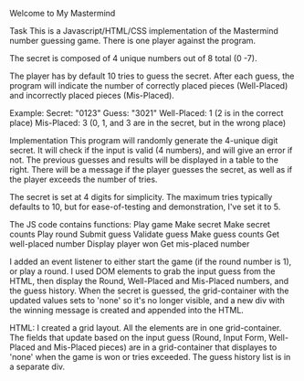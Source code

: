 Welcome to My Mastermind

Task
This is a Javascript/HTML/CSS implementation of the Mastermind number guessing game. There is one player against the program.

The secret is composed of 4 unique numbers out of 8 total (0 -7).

The player has by default 10 tries to guess the secret. After each guess, the program will indicate the number of correctly placed pieces (Well-Placed) and incorrectly placed pieces (Mis-Placed). 

Example: 
Secret: "0123"
Guess: "3021"
Well-Placed: 1 (2 is in the correct place)
Mis-Placed: 3 (0, 1, and 3 are in the secret, but in the wrong place)

Implementation
This program will randomly generate the 4-unique digit secret. It will check if the input is valid (4 numbers), and will give an error if not. The previous guesses and results will be displayed in a table to the right. There will be a message if the player guesses the secret, as well as if the player exceeds the number of tries.

The secret is set at 4 digits for simplicity. The maximum tries typically defaults to 10, but for ease-of-testing and demonstration, I've set it to 5.

The JS code contains functions:
Play game
    Make secret
    Make secret counts
    Play round
        Submit guess
            Validate guess
            Make guess counts
            Get well-placed number
                Display player won
            Get mis-placed number
        


I added an event listener to either start the game (if the round number is 1), or play a round. I used DOM elements to grab the input guess from the HTML, then display the Round, Well-Placed and Mis-Placed numbers, and the guess history. When the secret is guessed, the grid-container with the updated values sets to 'none' so it's no longer visible, and a new div with the winning message is created and appended into the HTML.


HTML:
I created a grid layout. All the elements are in one grid-container. The fields that update based on the input guess (Round, Input Form, Well-Placed and Mis-Placed pieces) are in a grid-container that displayes to 'none' when the game is won or tries exceeded. The guess history list is in a separate div.



